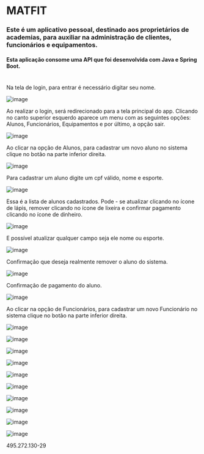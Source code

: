 # MATFIT

### **Este é um aplicativo pessoal, destinado aos proprietários de academias, para auxiliar na administração de clientes, funcionários e equipamentos.**

#### **Esta aplicação consome uma API que foi desenvolvida com Java e Spring Boot.**

#

Na tela de login, para entrar é necessário digitar seu nome.

![image](https://github.com/user-attachments/assets/5ca79296-f201-4c96-a226-994363adff76)

Ao realizar o login, será redirecionado para a tela principal do app. Clicando no canto superior esquerdo aparece um menu com as seguintes opções: Alunos, Funcionários, Equipamentos e por último, a opção sair.

![image](https://github.com/user-attachments/assets/2f24994d-c268-4693-af0b-958adf245745)

Ao clicar na opção de Alunos, para cadastrar um novo aluno no sistema clique no botão na parte inferior direita.

![image](https://github.com/user-attachments/assets/97c43c9e-d37a-43f3-a269-05460d9eb514)

Para cadastrar um aluno digite um cpf válido, nome e esporte.

![image](https://github.com/user-attachments/assets/e80089e4-f77a-415e-9a01-266489032c41)

Essa é a lista de alunos cadastrados. Pode - se atualizar clicando no ícone de lápis, remover clicando no ícone de lixeira e confirmar pagamento clicando no ícone de dinheiro.

![image](https://github.com/user-attachments/assets/647d0929-eebe-401a-88c0-7d608927d7eb)

E possível atualizar qualquer campo seja ele nome ou esporte.

![image](https://github.com/user-attachments/assets/7888c86e-120b-4b0f-b1a3-2249588aa1ed)

Confirmação que deseja realmente remover o aluno do sistema.

![image](https://github.com/user-attachments/assets/4d1172e2-42e3-4c62-b4c1-4d40757728f7)

Confirmação de pagamento do aluno.

![image](https://github.com/user-attachments/assets/8a83da9d-ca7d-4727-a63a-a515cf7bea28)

Ao clicar na opção de Funcionários, para cadastrar um novo Funcionário no sistema clique no botão na parte inferior direita.

![image](https://github.com/user-attachments/assets/9b26586f-b06e-4528-b019-d20dc5e921fc)

![image](https://github.com/user-attachments/assets/5f5b797a-d304-4d70-9d85-b824ce2e845d)

![image](https://github.com/user-attachments/assets/d564175c-f763-4e36-ac29-b6e9ef1d083b)

![image](https://github.com/user-attachments/assets/dba9701a-c2e4-4772-a8c7-1162be91088b)

![image](https://github.com/user-attachments/assets/8b0643a8-b61c-4884-a76a-1a463da82262)

![image](https://github.com/user-attachments/assets/2b0693c5-d96c-4a24-ab54-8647a3008c17)

![image](https://github.com/user-attachments/assets/c16c4ee4-af3b-4857-ad09-c1d9fde227db)

![image](https://github.com/user-attachments/assets/b8f2dcf4-44cc-4047-bdc8-a4d72d34409f)

![image](https://github.com/user-attachments/assets/12859f61-3f48-4419-a9ad-8215d5d879b7)

![image](https://github.com/user-attachments/assets/0cfed7de-d3ae-4b8b-bd5c-6d374c4c5efe)







495.272.130-29
